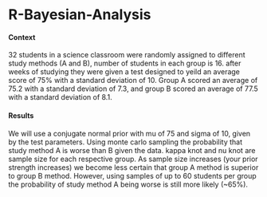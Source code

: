 # R-Bayesian-Analysis

#### Context

32 students in a science classroom were randomly assigned to different study methods (A and B), number of students in each group is 16.  after weeks of studying they were given a test designed to yeild an average score of 75% with a standard deviation of 10.  Group A scored an average of 75.2 with a standard deviation of 7.3, and group B scored an average of 77.5 with a standard deviation of 8.1.

#### Results 
  We will use a conjugate normal prior with mu of 75 and sigma of 10, given by the test parameters.  Using monte carlo sampling the probability that study method A is worse than B given the data.  kappa knot and nu knot are sample size for each respective group.  As sample size increases (your prior strength increases) we become less certain that group A method is superior to group B method.  However, using samples of up to 60 students per group the probability of study method A being worse is still more likely (~65%).
